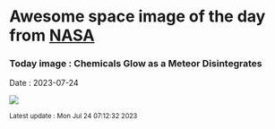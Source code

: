 
# Awesome space image of the day from [NASA](https://api.nasa.gov/)

### Today image : Chemicals Glow as a Meteor Disintegrates
Date : 2023-07-24

![](https://apod.nasa.gov/apod/image/2307/ChemicalFireball_Kleinburger_960.jpg)

<small>Latest update : Mon Jul 24 07:12:32 2023</small>
        